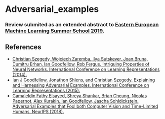 # Adversarial_examples
### Review submited as an extended abstract to [Eastern European Machine Learning Summer School 2019](https://www.eeml.eu/home).
## References
* [Christian Szegedy, Wojciech Zaremba, Ilya Sutskever, Joan Bruna, Dumitru Erhan, Ian Goodfellow, Rob Fergus. Intriguing Properties of Neural Networks. International Conference on Learning Representations (2014).](https://arxiv.org/pdf/1312.6199.pdf)
* [Ian J Goodfellow, Jonathon Shlens, and Christian Szegedy. Explaining and Harnessing Adversarial Examples. International Conference on Learning Representations (2015).](https://arxiv.org/pdf/1412.6572.pdf)
* [Gamaleldin Fathy Elsayed, Shreya Shankar, Brian Cheung, Nicolas Papernot, Alex Kurakin, Ian Goodfellow, Jascha Sohldickstein. Adversarial Examples that Fool both Computer Vision and Time-Limited Humans. NeurIPS (2018).](https://arxiv.org/pdf/1802.08195.pdf)
